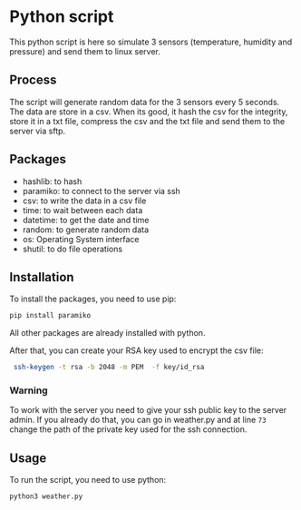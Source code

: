# Python script

This python script is here so simulate 3 sensors (temperature, humidity and pressure) and send them to linux server.

## Process

The script will generate random data for the 3 sensors every 5 seconds. The data are store in a csv. When its good, it hash the csv for the integrity, store it in a txt file, compress the csv and the txt file and send them to the server via sftp.

## Packages

- hashlib: to hash
- paramiko: to connect to the server via ssh
- csv: to write the data in a csv file
- time: to wait between each data
- datetime: to get the date and time
- random: to generate random data
- os: Operating System interface
- shutil: to do file operations

## Installation

To install the packages, you need to use pip:

```bash
pip install paramiko
```

All other packages are already installed with python.


After that, you can create your RSA key used to encrypt the csv file:

```bash
 ssh-keygen -t rsa -b 2048 -m PEM  -f key/id_rsa
```

### Warning
To work with the server you need to give your ssh public key to the server admin.
If you already do that, you can go in weather.py and at line `73` change the path of the private key used for the ssh connection.

## Usage

To run the script, you need to use python:

```bash
python3 weather.py
```
